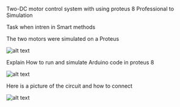 Two-DC motor control system with using proteus 8 Professional to Simulation 

Task when intren in Smart methods

The two motors were simulated on a Proteus

![alt text](https://github.com/MohammadYAmmar/Motors-Control-System/blob/master/Two-DC%20motor%20control%20system/GIF%20Simulation%20in%20proteus%208%20to%20Two-DC%20motor%20control%20system.gif "Simulation in proteus 8 Professional")


Explain How to run and simulate Arduino code in proteus 8

![alt text](https://github.com/MohammadYAmmar/Motors-Control-System/blob/master/Two-DC%20motor%20control%20system/GIF%20How%20to%20run%20and%20simulate%20Arduino%20code%20in%20proteus%208.gif "run arduino in proteus 8 Professional")

Here is a picture of the circuit and how to connect

![alt text](https://github.com/MohammadYAmmar/Motors-Control-System/blob/master/Two-DC%20motor%20control%20system/Simulation%20in%20proteus%208%20to%20Two-DC%20motor%20control%20system.png "Circuit in proteus 8")
